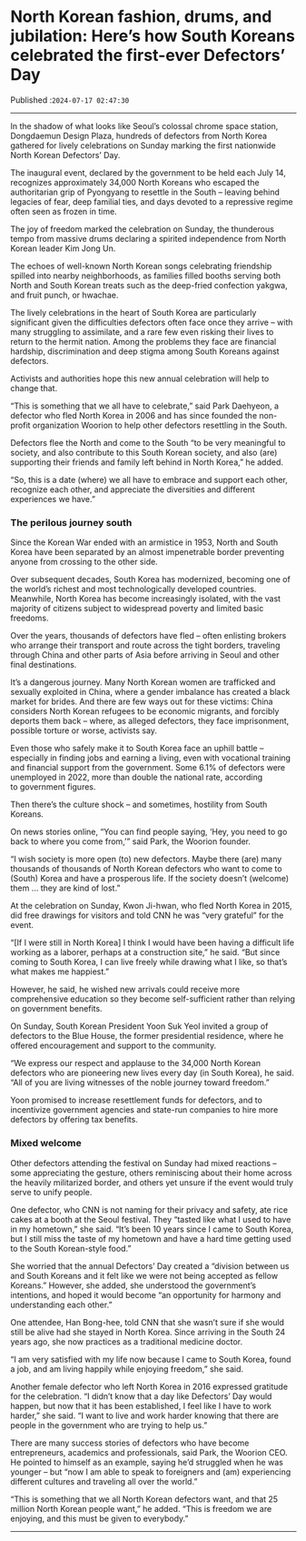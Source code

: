 # North Korean fashion, drums, and jubilation: Here’s how South Koreans celebrated the first-ever Defectors’ Day

Published :`2024-07-17 02:47:30`

---

In the shadow of what looks like Seoul’s colossal chrome space station, Dongdaemun Design Plaza, hundreds of defectors from North Korea gathered for lively celebrations on Sunday marking the first nationwide North Korean Defectors’ Day.

The inaugural event, declared by the government to be held each July 14, recognizes approximately 34,000 North Koreans who escaped the authoritarian grip of Pyongyang to resettle in the South – leaving behind legacies of fear, deep familial ties, and days devoted to a repressive regime often seen as frozen in time.

The joy of freedom marked the celebration on Sunday, the thunderous tempo from massive drums declaring a spirited independence from North Korean leader Kim Jong Un.

The echoes of well-known North Korean songs celebrating friendship spilled into nearby neighborhoods, as families filled booths serving both North and South Korean treats such as the deep-fried confection yakgwa, and fruit punch, or hwachae.

The lively celebrations in the heart of South Korea are particularly significant given the difficulties defectors often face once they arrive – with many struggling to assimilate, and a rare few even risking their lives to return to the hermit nation. Among the problems they face are financial hardship, discrimination and deep stigma among South Koreans against defectors.

Activists and authorities hope this new annual celebration will help to change that.

“This is something that we all have to celebrate,” said Park Daehyeon, a defector who fled North Korea in 2006 and has since founded the non-profit organization Woorion to help other defectors resettling in the South.

Defectors flee the North and come to the South “to be very meaningful to society, and also contribute to this South Korean society, and also (are) supporting their friends and family left behind in North Korea,” he added.

“So, this is a date (where) we all have to embrace and support each other, recognize each other, and appreciate the diversities and different experiences we have.”

### The perilous journey south

Since the Korean War ended with an armistice in 1953, North and South Korea have been separated by an almost impenetrable border preventing anyone from crossing to the other side.

Over subsequent decades, South Korea has modernized, becoming one of the world’s richest and most technologically developed countries. Meanwhile, North Korea has become increasingly isolated, with the vast majority of citizens subject to widespread poverty and limited basic freedoms.

Over the years, thousands of defectors have fled – often enlisting brokers who arrange their transport and route across the tight borders, traveling through China and other parts of Asia before arriving in Seoul and other final destinations.

It’s a dangerous journey. Many North Korean women are trafficked and sexually exploited in China, where a gender imbalance has created a black market for brides. And there are few ways out for these victims: China considers North Korean refugees to be economic migrants, and forcibly deports them back – where, as alleged defectors, they face imprisonment, possible torture or worse, activists say.

Even those who safely make it to South Korea face an uphill battle – especially in finding jobs and earning a living, even with vocational training and financial support from the government. Some 6.1% of defectors were unemployed in 2022, more than double the national rate, according to government figures.

Then there’s the culture shock – and sometimes, hostility from South Koreans.

On news stories online, “You can find people saying, ‘Hey, you need to go back to where you come from,’” said Park, the Woorion founder.

“I wish society is more open (to) new defectors. Maybe there (are) many thousands of thousands of North Korean defectors who want to come to (South) Korea and have a prosperous life. If the society doesn’t (welcome) them … they are kind of lost.”

At the celebration on Sunday, Kwon Ji-hwan, who fled North Korea in 2015, did free drawings for visitors and told CNN he was “very grateful” for the event.

“[If I were still in North Korea] I think I would have been having a difficult life working as a laborer, perhaps at a construction site,” he said. “But since coming to South Korea, I can live freely while drawing what I like, so that’s what makes me happiest.”

However, he said, he wished new arrivals could receive more comprehensive education so they become self-sufficient rather than relying on government benefits.

On Sunday, South Korean President Yoon Suk Yeol invited a group of defectors to the Blue House, the former presidential residence, where he offered encouragement and support to the community.

“We express our respect and applause to the 34,000 North Korean defectors who are pioneering new lives every day (in South Korea), he said. “All of you are living witnesses of the noble journey toward freedom.”

Yoon promised to increase resettlement funds for defectors, and to incentivize government agencies and state-run companies to hire more defectors by offering tax benefits.

### Mixed welcome

Other defectors attending the festival on Sunday had mixed reactions – some appreciating the gesture, others reminiscing about their home across the heavily militarized border, and others yet unsure if the event would truly serve to unify people.

One defector, who CNN is not naming for their privacy and safety, ate rice cakes at a booth at the Seoul festival. They “tasted like what I used to have in my hometown,” she said. “It’s been 10 years since I came to South Korea, but I still miss the taste of my hometown and have a hard time getting used to the South Korean-style food.”

She worried that the annual Defectors’ Day created a “division between us and South Koreans and it felt like we were not being accepted as fellow Koreans.” However, she added, she understood the government’s intentions, and hoped it would become “an opportunity for harmony and understanding each other.”

One attendee, Han Bong-hee, told CNN that she wasn’t sure if she would still be alive had she stayed in North Korea. Since arriving in the South 24 years ago, she now practices as a traditional medicine doctor.

“I am very satisfied with my life now because I came to South Korea, found a job, and am living happily while enjoying freedom,” she said.

Another female defector who left North Korea in 2016 expressed gratitude for the celebration. “I didn’t know that a day like Defectors’ Day would happen, but now that it has been established, I feel like I have to work harder,” she said. “I want to live and work harder knowing that there are people in the government who are trying to help us.”

There are many success stories of defectors who have become entrepreneurs, academics and professionals, said Park, the Woorion CEO. He pointed to himself as an example, saying he’d struggled when he was younger – but “now I am able to speak to foreigners and (am) experiencing different cultures and traveling all over the world.”

“This is something that we all North Korean defectors want, and that 25 million North Korean people want,” he added. “This is freedom we are enjoying, and this must be given to everybody.”

---


